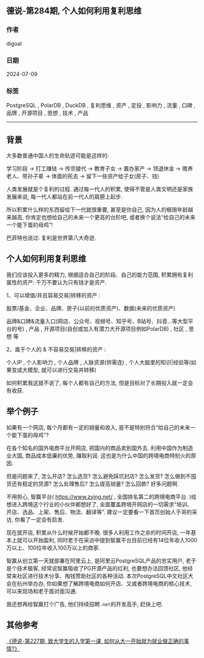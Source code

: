 ## 德说-第284期, 个人如何利用复利思维    
              
### 作者                                              
digoal                                              
                               
### 日期                                    
2024-07-09                       
                                              
### 标签        
PostgreSQL , PolarDB , DuckDB , 复利思维 , 资产 , 定投 , 影响力 , 流量 , 口碑 , 品牌 , 开源项目 , 思想 , 技术 , 产品      
                                      
----              
                 
## 背景      
大多数普通中国人的生命轨迹可能是这样的:    
  
学习阶段 -> 打工赚钱 -> 传宗接代 -> 教育子女 -> 置办家产 -> 领退休金 -> 赡养老人、带孙子辈 -> 体面的死去 -> 留下一些资产给子女(房子、钱)     
  
人类发展就是个复利的过程. 通过每一代人的积累, 使得不管是人类文明还是家族发展来说, 每一代人都站在前一代人的肩膀上起步.    
  
所以积累什么样的东西留给下一代就很重要, 甚至是你自己, 因为人的极限年龄越来越高, 你肯定也想给自己的未来一个更高的台阶吧, 或者换个说法“给自己的未来一个能下蛋的母鸡”!    
  
巴菲特也说过: 复利是世界第八大奇迹.     
  
## 个人如何利用复利思维    
  
我们应该投入更多的精力, 根据适合自己的阶段、自己的能力范围, 积累拥有复利属性的资产:  千万不要认为只有钱才是资产.    
  
1、可以增值/并且容易交易|转移的资产 :   
  
股票/基金、企业、品牌、房子(以前的优质资产)、数据(未来的优质资产)        
  
品牌&口碑&流量入口(网店、公众号、视频号、知乎号、B站号、抖音...等大型平台的号) , 产品 , 开源项目(自创或加入有潜力大开源项目例如PolarDB) , 社区 , 思想 等     
  
2、属于个人的 & 不容易交易|转移的资产 :   
  
个人IP , 个人影响力 , 个人品牌 , 人脉资源(供需连) , 个人大脑里的知识|经验等(如果变成大模型, 就可以进行交易并转移)     
  
如何积累我这就不说了, 每个人都有自己的方法, 但是目标对了长期投入就一定会有收获.   
   
## 举个例子    
如果有一个网店, 每个月都有一定的销量和收入, 是不是特别符合“给自己的未来一个能下蛋的母鸡”?    
  
在各个知名的国外电商平台开网店, 把国内的商品卖到国外去. 利用中国作为制造业大国, 商品成本低廉的优势, 赚取利润.  这也是为什么中国的跨境电商特别火的原因.  
  
但是问题来了, 怎么开店? 怎么选货? 怎么避免踩坑封店? 怎么发货? 怎么做到不囤货还有稳定的货源? 怎么处理售后? 怎么提高销量? 怎么回款? 好多问题啊.   
  
不用担心, 智赢平台( https://www.zying.net/ , 全国排名第二的跨境电商平台. )给想进入跨境这个行业的小伙伴都想好了, 全面覆盖跨境开网店的一切需求“培训、开店、选品、上架、售后、物流、翻译等”. 建议一定要看一下首页创始人于哥的采访, 你看了一定会有启发.    
  
现在就开店, 积累从什么时候开始都不晚.  很多人利用工作之余的时间开店, 一年基本上就可以开始盈利, 同时老于在采访中提到智赢平台目前已经有14位年收入1000万以上、100位年收入100万以上的商家.    
  
智赢从创立第一天就部署在阿里云上, 是阿里云PostgreSQL产品的忠实用户, 老于是个技术极客, 经常说智赢吸收了PG开源产品的红利, 也要想办法回馈社区, 他经常来社区进行技术分享、掏钱赞助社区的各种活动. 本次PostgreSQL中文社区大会在杭州举办办, 你如果想了解跨境电商如何开店、又或者跨境电商的核心技术, 可以来现场和老于面对面沟通.    
  
我还想再给智赢打个广告, 他们持续招聘`.net`的开发高手, 赶快上吧.      
  
## 其他参考  
[《德说-第227期, 致大学生的入学第一课, 如何从大一开始就为就业做正确的事情?》](../202305/20230513_01.md)    
  
  
